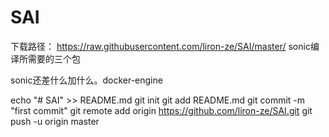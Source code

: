 # SAI
下载路径：
https://raw.githubusercontent.com/liron-ze/SAI/master/
sonic编译所需要的三个包


sonic还差什么加什么。docker-engine


echo "# SAI" >> README.md
git init
git add README.md
git commit -m "first commit"
git remote add origin https://github.com/liron-ze/SAI.git
git push -u origin master
